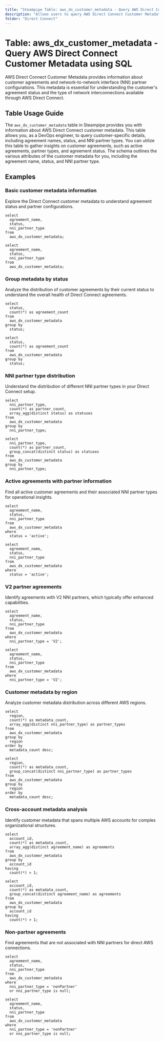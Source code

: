```yaml
---
title: "Steampipe Table: aws_dx_customer_metadata - Query AWS Direct Connect Customer Metadata using SQL"
description: "Allows users to query AWS Direct Connect Customer Metadata for information about customer agreements and NNI partner types."
folder: "Direct Connect"
---
```


# Table: aws_dx_customer_metadata - Query AWS Direct Connect Customer Metadata using SQL

AWS Direct Connect Customer Metadata provides information about customer agreements and network-to-network interface (NNI) partner configurations. This metadata is essential for understanding the customer's agreement status and the type of network interconnections available through AWS Direct Connect.

## Table Usage Guide

The `aws_dx_customer_metadata` table in Steampipe provides you with information about AWS Direct Connect customer metadata. This table allows you, as a DevOps engineer, to query customer-specific details, including agreement names, status, and NNI partner types. You can utilize this table to gather insights on customer agreements, such as active agreements, partner types, and agreement status. The schema outlines the various attributes of the customer metadata for you, including the agreement name, status, and NNI partner type.

## Examples

### Basic customer metadata information

Explore the Direct Connect customer metadata to understand agreement status and partner configurations.

```sql+postgres
select
  agreement_name,
  status,
  nni_partner_type
from
  aws_dx_customer_metadata;
```

```sql+sqlite
select
  agreement_name,
  status,
  nni_partner_type
from
  aws_dx_customer_metadata;
```

### Group metadata by status

Analyze the distribution of customer agreements by their current status to understand the overall health of Direct Connect agreements.

```sql+postgres
select
  status,
  count(*) as agreement_count
from
  aws_dx_customer_metadata
group by
  status;
```

```sql+sqlite
select
  status,
  count(*) as agreement_count
from
  aws_dx_customer_metadata
group by
  status;
```

### NNI partner type distribution

Understand the distribution of different NNI partner types in your Direct Connect setup.

```sql+postgres
select
  nni_partner_type,
  count(*) as partner_count,
  array_agg(distinct status) as statuses
from
  aws_dx_customer_metadata
group by
  nni_partner_type;
```

```sql+sqlite
select
  nni_partner_type,
  count(*) as partner_count,
  group_concat(distinct status) as statuses
from
  aws_dx_customer_metadata
group by
  nni_partner_type;
```

### Active agreements with partner information

Find all active customer agreements and their associated NNI partner types for operational insights.

```sql+postgres
select
  agreement_name,
  status,
  nni_partner_type
from
  aws_dx_customer_metadata
where
  status = 'active';
```

```sql+sqlite
select
  agreement_name,
  status,
  nni_partner_type
from
  aws_dx_customer_metadata
where
  status = 'active';
```

### V2 partner agreements

Identify agreements with V2 NNI partners, which typically offer enhanced capabilities.

```sql+postgres
select
  agreement_name,
  status,
  nni_partner_type
from
  aws_dx_customer_metadata
where
  nni_partner_type = 'V2';
```

```sql+sqlite
select
  agreement_name,
  status,
  nni_partner_type
from
  aws_dx_customer_metadata
where
  nni_partner_type = 'V2';
```

### Customer metadata by region

Analyze customer metadata distribution across different AWS regions.

```sql+postgres
select
  region,
  count(*) as metadata_count,
  array_agg(distinct nni_partner_type) as partner_types
from
  aws_dx_customer_metadata
group by
  region
order by
  metadata_count desc;
```

```sql+sqlite
select
  region,
  count(*) as metadata_count,
  group_concat(distinct nni_partner_type) as partner_types
from
  aws_dx_customer_metadata
group by
  region
order by
  metadata_count desc;
```

### Cross-account metadata analysis

Identify customer metadata that spans multiple AWS accounts for complex organizational structures.

```sql+postgres
select
  account_id,
  count(*) as metadata_count,
  array_agg(distinct agreement_name) as agreements
from
  aws_dx_customer_metadata
group by
  account_id
having
  count(*) > 1;
```

```sql+sqlite
select
  account_id,
  count(*) as metadata_count,
  group_concat(distinct agreement_name) as agreements
from
  aws_dx_customer_metadata
group by
  account_id
having
  count(*) > 1;
```

### Non-partner agreements

Find agreements that are not associated with NNI partners for direct AWS connections.

```sql+postgres
select
  agreement_name,
  status,
  nni_partner_type
from
  aws_dx_customer_metadata
where
  nni_partner_type = 'nonPartner'
  or nni_partner_type is null;
```

```sql+sqlite
select
  agreement_name,
  status,
  nni_partner_type
from
  aws_dx_customer_metadata
where
  nni_partner_type = 'nonPartner'
  or nni_partner_type is null;
```

